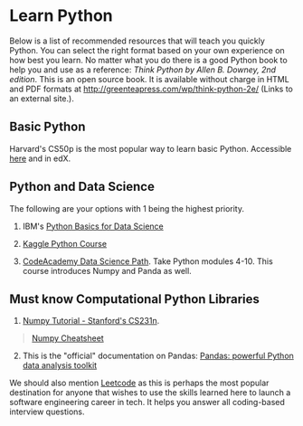 
# Learn Python

Below is a list of recommended resources that will teach you quickly Python. You can select the right format based on your own experience on how best you learn. No matter what you do there is a good Python book to help you and use as a reference:  _Think Python by Allen B. Downey, 2nd edition_. This is an open source book. It is available without charge in HTML and PDF formats at http://greenteapress.com/wp/think-python-2e/ (Links to an external site.).

## Basic Python

Harvard's CS50p is the most popular way to learn basic Python. Accessible [here](https://cs50.harvard.edu/python/2022/) and in edX. 


## Python and Data Science 

The following are your options with 1 being the highest priority. 

1. IBM's [Python Basics for Data Science](https://www.edx.org/course/python-basics-for-data-science)

2. [Kaggle Python Course](https://www.kaggle.com/learn/python)

3. [CodeAcademy Data Science Path](https://www.codecademy.com/learn/paths/data-science). Take Python modules 4-10. This course introduces Numpy and Panda as well. 


## Must know Computational Python Libraries

1. [Numpy Tutorial - Stanford's CS231n](http://cs231n.github.io/python-numpy-tutorial/).
   
> [Numpy Cheatsheet](https://s3.amazonaws.com/assets.datacamp.com/blog_assets/Numpy_Python_Cheat_Sheet.pdf)

2. This is the "official" documentation on Pandas:  [Pandas: powerful Python data analysis toolkit](https://pandas.pydata.org/pandas-docs/stable/pandas.pdf)

We should also mention [Leetcode](https://leetcode.com/) as this is perhaps the most popular destination for anyone that wishes to use the skills learned here to launch a software engineering career in tech. It helps you answer all coding-based interview questions. 